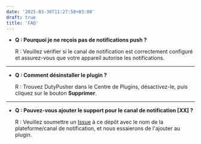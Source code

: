 ```yaml
---
date: '2025-03-30T11:27:58+03:00'
draft: true
title: 'FAQ'
---
```


- **Q : Pourquoi je ne reçois pas de notifications push ?**

  R : Veuillez vérifier si le canal de notification est correctement configuré et assurez-vous que votre appareil autorise les notifications.

---

- **Q : Comment désinstaller le plugin ?**

  R : Trouvez DutyPusher dans le Centre de Plugins, désactivez-le, puis cliquez sur le bouton **Supprimer**.

---

- **Q : Pouvez-vous ajouter le support pour le canal de notification [XX] ?**

  R : Veuillez soumettre un [Issue](https://github.com/MorCherlf/FFXIVDutyPusher/issues/new/choose) à ce dépôt avec le nom de la plateforme/canal de notification, et nous essaierons de l'ajouter au plugin.